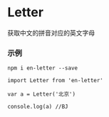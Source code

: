 # Letter
获取中文的拼音对应的英文字母

### 示例
```
npm i en-letter --save

import Letter from 'en-letter'

var a = Letter('北京') 

console.log(a) //BJ


```



 
